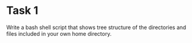 Task 1
============

Write a bash shell script that shows tree structure of the directories 
and files included in your own home directory.

